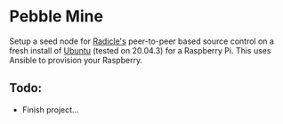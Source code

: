 # Pebble Mine

Setup a seed node for [Radicle's](https://radicle.xyz/) peer-to-peer based source control
on a fresh install of [Ubuntu](https://ubuntu.com/download/server/arm) (tested on 20.04.3) for a Raspberry Pi.
This uses Ansible to provision your Raspberry.

## Todo:
- Finish project...
